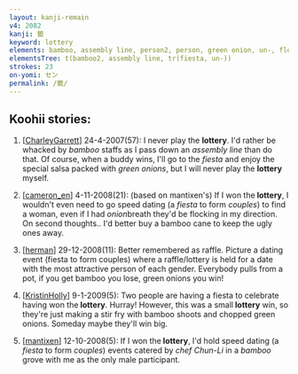 ```yaml
---
layout: kanji-remain
v4: 2082
kanji: 籤
keyword: lottery
elements: bamboo, assembly line, person2, person, green onion, un-, floor, fiesta
elementsTree: t(bamboo2, assembly line, tr(fiesta, un-))
strokes: 23
on-yomi: セン
permalink: /籤/
---
```


## Koohii stories: 

1) [<a href="http://kanji.koohii.com/profile/CharleyGarrett">CharleyGarrett</a>] 24-4-2007(57): I never play the <strong>lottery</strong>. I&#039;d rather be whacked by <em>bamboo</em> staffs as I pass down an <em>assembly line</em> than do that. Of course, when a buddy wins, I&#039;ll go to the <em>fiesta</em> and enjoy the special salsa packed with <em>green onions</em>, but I will never play the <strong>lottery</strong> myself.

2) [<a href="http://kanji.koohii.com/profile/cameron_en">cameron_en</a>] 4-11-2008(21): (based on mantixen&#039;s) If I won the<strong> lottery</strong>, I wouldn&#039;t even need to go speed dating (a <em>fiesta</em> to form <em>couples</em>) to find a woman, even if I had <em>onion</em>breath they&#039;d be flocking in my direction. On second thoughts.. I&#039;d better buy a bamboo cane to keep the ugly ones away.

3) [<a href="http://kanji.koohii.com/profile/herman">herman</a>] 29-12-2008(11): Better remembered as raffle. Picture a dating event (fiesta to form couples) where a raffle/lottery is held for a date with the most attractive person of each gender. Everybody pulls from a pot, if you get bamboo you lose, green onions you win!

4) [<a href="http://kanji.koohii.com/profile/KristinHolly">KristinHolly</a>] 9-1-2009(5): Two people are having a fiesta to celebrate having won the<strong> lottery</strong>. Hurray! However, this was a small<strong> lottery</strong> win, so they&#039;re just making a stir fry with bamboo shoots and chopped green onions. Someday maybe they&#039;ll win big.

5) [<a href="http://kanji.koohii.com/profile/mantixen">mantixen</a>] 12-10-2008(5): If I won the<strong> lottery</strong>, I&#039;d hold speed dating (a <em>fiesta</em> to form <em>couples</em>) events catered by <em>chef Chun-Li</em> in a <em>bamboo</em> grove with me as the only male participant.

